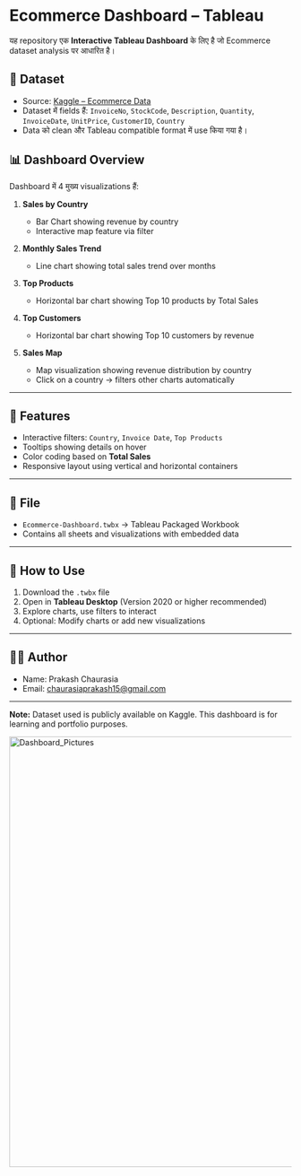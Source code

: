 # Ecommerce Dashboard – Tableau

यह repository एक **Interactive Tableau Dashboard** के लिए है जो Ecommerce dataset analysis पर आधारित है।  

## 📂 Dataset
- Source: [Kaggle – Ecommerce Data](https://www.kaggle.com/datasets/carrie1/ecommerce-data)  
- Dataset में fields हैं: `InvoiceNo`, `StockCode`, `Description`, `Quantity`, `InvoiceDate`, `UnitPrice`, `CustomerID`, `Country`  
- Data को clean और Tableau compatible format में use किया गया है।  

## 📊 Dashboard Overview
Dashboard में 4 मुख्य visualizations हैं:

1. **Sales by Country**  
   - Bar Chart showing revenue by country  
   - Interactive map feature via filter  

2. **Monthly Sales Trend**  
   - Line chart showing total sales trend over months  

3. **Top Products**  
   - Horizontal bar chart showing Top 10 products by Total Sales  

4. **Top Customers**  
   - Horizontal bar chart showing Top 10 customers by revenue  

5. **Sales Map**  
   - Map visualization showing revenue distribution by country  
   - Click on a country → filters other charts automatically  

---

## 🎨 Features
- Interactive filters: `Country`, `Invoice Date`, `Top Products`  
- Tooltips showing details on hover  
- Color coding based on **Total Sales**  
- Responsive layout using vertical and horizontal containers  

---

## 💾 File
- `Ecommerce-Dashboard.twbx` → Tableau Packaged Workbook  
- Contains all sheets and visualizations with embedded data  

---

## 🔗 How to Use
1. Download the `.twbx` file  
2. Open in **Tableau Desktop** (Version 2020 or higher recommended)  
3. Explore charts, use filters to interact  
4. Optional: Modify charts or add new visualizations  

---

## 👨‍🏫 Author
- Name: Prakash Chaurasia  
- Email: chaurasiaprakash15@gmail.com  

---

**Note:** Dataset used is publicly available on Kaggle. This dashboard is for learning and portfolio purposes.  


<img width="1366" height="768" alt="Dashboard_Pictures" src="https://github.com/user-attachments/assets/efac0918-1019-4eab-8a5a-37fec55f5afc" />

